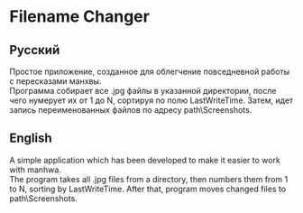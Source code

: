 # Filename Changer

## Русский  
Простое приложение, созданное для облегчение повседневной работы с пересказами манхвы.  
Программа собирает все .jpg файлы в указанной директории, после чего нумерует их от 1 до N, сортируя по полю LastWriteTime. Затем, идет запись переименованных файлов по адресу path\Screenshots.  

## English  
A simple application which has been developed to make it easier to work with manhwa.  
The program takes all .jpg files from a directory, then numbers them from 1 to N, sorting by LastWriteTime. After that, program moves changed files to path\Screenshots.
